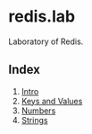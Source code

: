 # redis.lab

Laboratory of Redis.

## Index

1. [Intro](intro.md)
2. [Keys and Values](keys_and_values.md)
3. [Numbers](numbers.md)
4. [Strings](strings.md)
